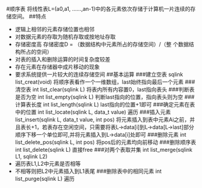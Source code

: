 #顺序表
将线性表L=(a0,a1, ……,an-1)中的各元素依次存储于计算机一片连续的存储空间。
##特点
* 逻辑上相邻的元素存储位置也相邻
* 对数据元素的存取为随机存取或按地址存取
* 存储密度高  存储密度D = （数据结构中元素所占的存储空间）/（整     个数据结构所占的空间）
* 对表的插入和删除运算的时间复杂度较差
* 存在元素在存储器中成片移动的现象
* 要求系统提供一片较大的连续存储空间
##基本运算
###建立空表 sqlink list_creat(void)
将顺序表看作一个一维数组，last始终指向最后一个元素
###清空表 int list_clear(sqlink L)
将表内所有内容置0，last指向表头
###判断表是否为空 int list_empty(sqlink L)
判断last指向的位置，指向表头则为空
###计算表长度 int list_length(sqlink L)
last指向的位置+1即可
###确定元素在表中的位置 int list_locate(sqlink L, data_t value)
遍历
###插入元素 list_insert(sqlink L, data_t value, int pos)
将元素插入到表中元素Ai之前，并且表长+1，若表存在空闲空间，只需要将表L->data[i]到L->data[L->last]部分顺序下移一个单位即可,并将元素插入到L->data[i]处即可
###删除元素 int list_delete_pos(sqlink L, int pos)
将pos后的元素均向前移动
###删除顺序表 int list_delete(sqlink L)
直接free
###对两个表取并集 int list_merge(sqlink L1, sqlink L2)
* 遍历表L1,L2中元素是否相等
* 不相等则把L2中元素插入到L1表尾
###删除表中的相同元素 int list_purge(sqlink L)
遍历
